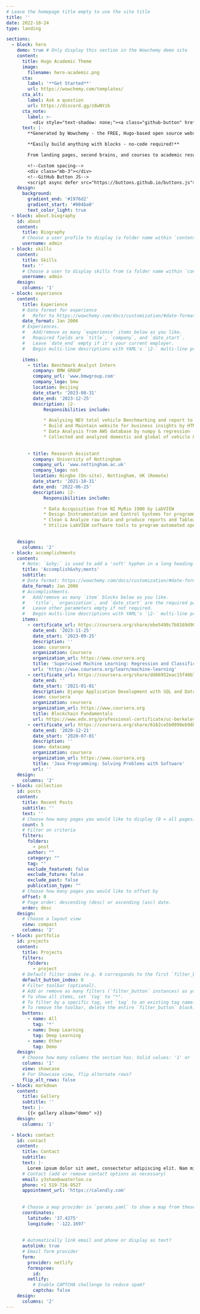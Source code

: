 ```yaml
---
# Leave the homepage title empty to use the site title
title: ''
date: 2022-10-24
type: landing

sections:
  - block: hero
    demo: true # Only display this section in the Wowchemy demo site
    content:
      title: Hugo Academic Theme
      image:
        filename: hero-academic.png
      cta:
        label: '**Get Started**'
        url: https://wowchemy.com/templates/
      cta_alt:
        label: Ask a question
        url: https://discord.gg/z8wNYzb
      cta_note:
        label: >-
          <div style="text-shadow: none;"><a class="github-button" href="https://github.com/wowchemy/wowchemy-hugo-themes" data-icon="octicon-star" data-size="large" data-show-count="true" aria-label="Star">Star Wowchemy Website Builder</a></div><div style="text-shadow: none;"><a class="github-button" href="https://github.com/wowchemy/starter-hugo-academic" data-icon="octicon-star" data-size="large" data-show-count="true" aria-label="Star">Star the Academic template</a></div>
      text: |-
        **Generated by Wowchemy - the FREE, Hugo-based open source website builder trusted by 500,000+ sites.**

        **Easily build anything with blocks - no-code required!**

        From landing pages, second brains, and courses to academic resumés, conferences, and tech blogs.

        <!--Custom spacing-->
        <div class="mb-3"></div>
        <!--GitHub Button JS-->
        <script async defer src="https://buttons.github.io/buttons.js"></script>
    design:
      background:
        gradient_end: '#1976d2'
        gradient_start: '#004ba0'
        text_color_light: true
  - block: about.biography
    id: about
    content:
      title: Biography
      # Choose a user profile to display (a folder name within `content/authors/`)
      username: admin
  - block: skills
    content:
      title: Skills
      text: ''
      # Choose a user to display skills from (a folder name within `content/authors/`)
      username: admin
    design:
      columns: '1'
  - block: experience
    content:
      title: Experience
      # Date format for experience
      #   Refer to https://wowchemy.com/docs/customization/#date-format
      date_format: Jan 2006
      # Experiences.
      #   Add/remove as many `experience` items below as you like.
      #   Required fields are `title`, `company`, and `date_start`.
      #   Leave `date_end` empty if it's your current employer.
      #   Begin multi-line descriptions with YAML's `|2-` multi-line prefix.

      items:
        - title: Benchmark Analyst Intern
          company: BMW GROUP
          company_url: 'www.bmwgroup.com'
          company_logo: bmw
          location: Beijing
          date_start: '2023-08-31'
          date_end: '2023-12-25'
          description: |2-
              Responsibilities include:

              * Analysing NEV total vehicle Benchmarking and report to Germany HQ
              * Build and Maintain website for business insights by HTML & CSS
              * Data Analysis from AWS database by numpy & regression
              * Collected and analyzed domestic and global of vehicle & ADAS system market data using Python, PowerBI and other analysis tools so as to facilitate the quantitative analysis of the project.
 
      
        - title: Research Assistant
          company: University of Nottingham
          company_url: 'www.nottingham.ac.uk'
          company_logo: not
          location: Ningbo (On-site), Nottingham, UK (Remote)
          date_start: '2021-10-31'
          date_end: '2022-06-25'
          description: |2-
              Responsibilities include:

              * Data Accquisition from NI MyRio 1900 by LabVIEW
              * Design Instrumentation and Control Systems for programmatic and production process lines. Using PWM method to control eletric cylinder(simulated for Car suspension)
              * Clean & Analyze raw data and produce reports and Tableau Reports on AWS server.
              * Utilize LabVIEW software tools to program automated operation of process equipment

        
    design:
      columns: '2'
  - block: accomplishments
    content:
      # Note: `&shy;` is used to add a 'soft' hyphen in a long heading.
      title: 'Accomplish&shy;ments'
      subtitle:
      # Date format: https://wowchemy.com/docs/customization/#date-format
      date_format: Jan 2006
      # Accomplishments.
      #   Add/remove as many `item` blocks below as you like.
      #   `title`, `organization`, and `date_start` are the required parameters.
      #   Leave other parameters empty if not required.
      #   Begin multi-line descriptions with YAML's `|2-` multi-line prefix.
      items:
        - certificate_url: https://coursera.org/share/ebe5498c7b8169d90bf86028a1405ccd
          date_end: '2023-11-25'
          date_start: '2023-09-25'
          description: ''
          icon: coursera
          organization: Coursera
          organization_url: https://www.coursera.org
          title: 'Supervised Machine Learning: Regression and Classification'
          url: 'https://www.coursera.org/learn/machine-learning'
        - certificate_url: https://coursera.org/share/dd66952eac15f40b7131520ac80dac73
          date_end: ''
          date_start: '2021-01-01'
          description: Django Application Development with SQL and Databases
          icon: coursera
          organization: coursera
          organization_url: https://www.coursera.org
          title: Blockchain Fundamentals
          url: https://www.edx.org/professional-certificate/uc-berkeleyx-blockchain-fundamentals
        - certificate_url: https://coursera.org/share/6162ce5b0998eb980a37902b3604a843
          date_end: '2020-12-21'
          date_start: '2020-07-01'
          description: ''
          icon: datacamp
          organization: coursera
          organization_url: https://www.coursera.org
          title: 'Java Programming: Solving Problems with Software'
          url: ''
    design:
      columns: '2'
  - block: collection
    id: posts
    content:
      title: Recent Posts
      subtitle: ''
      text: ''
      # Choose how many pages you would like to display (0 = all pages)
      count: 5
      # Filter on criteria
      filters:
        folders:
          - post
        author: ""
        category: ""
        tag: ""
        exclude_featured: false
        exclude_future: false
        exclude_past: false
        publication_type: ""
      # Choose how many pages you would like to offset by
      offset: 0
      # Page order: descending (desc) or ascending (asc) date.
      order: desc
    design:
      # Choose a layout view
      view: compact
      columns: '2'
  - block: portfolio
    id: projects
    content:
      title: Projects
      filters:
        folders:
          - project
      # Default filter index (e.g. 0 corresponds to the first `filter_button` instance below).
      default_button_index: 0
      # Filter toolbar (optional).
      # Add or remove as many filters (`filter_button` instances) as you like.
      # To show all items, set `tag` to "*".
      # To filter by a specific tag, set `tag` to an existing tag name.
      # To remove the toolbar, delete the entire `filter_button` block.
      buttons:
        - name: All
          tag: '*'
        - name: Deep Learning
          tag: Deep Learning
        - name: Other
          tag: Demo
    design:
      # Choose how many columns the section has. Valid values: '1' or '2'.
      columns: '1'
      view: showcase
      # For Showcase view, flip alternate rows?
      flip_alt_rows: false
  - block: markdown
    content:
      title: Gallery
      subtitle: ''
      text: |-
        {{< gallery album="demo" >}}
    design:
      columns: '1'

  - block: contact
    id: contact
    content:
      title: Contact
      subtitle:
      text: |-
        Lorem ipsum dolor sit amet, consectetur adipiscing elit. Nam mi diam, venenatis ut magna et, vehicula efficitur enim.
      # Contact (add or remove contact options as necessary)
      email: y3shao@uwaterloo.ca
      phone: +1 519-716-9527
      appointment_url: 'https://calendly.com'
    
      
      # Choose a map provider in `params.yaml` to show a map from these coordinates
      coordinates:
        latitude: '37.4275'
        longitude: '-122.1697'  
     
        
      # Automatically link email and phone or display as text?
      autolink: true
      # Email form provider
      form:
        provider: netlify
        formspree:
          id:
        netlify:
          # Enable CAPTCHA challenge to reduce spam?
          captcha: false
    design:
      columns: '2'
---
```

